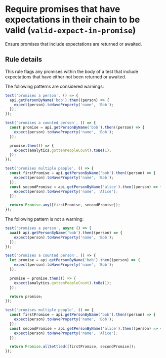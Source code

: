 # Require promises that have expectations in their chain to be valid (`valid-expect-in-promise`)

Ensure promises that include expectations are returned or awaited.

## Rule details

This rule flags any promises within the body of a test that include expectations
that have either not been returned or awaited.

The following patterns are considered warnings:

```js
test('promises a person', () => {
  api.getPersonByName('bob').then((person) => {
    expect(person).toHaveProperty('name', 'Bob');
  });
});

test('promises a counted person', () => {
  const promise = api.getPersonByName('bob').then((person) => {
    expect(person).toHaveProperty('name', 'Bob');
  });

  promise.then(() => {
    expect(analytics.gottenPeopleCount).toBe(1);
  });
});

test('promises multiple people', () => {
  const firstPromise = api.getPersonByName('bob').then((person) => {
    expect(person).toHaveProperty('name', 'Bob');
  });
  const secondPromise = api.getPersonByName('alice').then((person) => {
    expect(person).toHaveProperty('name', 'Alice');
  });

  return Promise.any([firstPromise, secondPromise]);
});
```

The following pattern is not a warning:

```js
test('promises a person', async () => {
  await api.getPersonByName('bob').then((person) => {
    expect(person).toHaveProperty('name', 'Bob');
  });
});

test('promises a counted person', () => {
  let promise = api.getPersonByName('bob').then((person) => {
    expect(person).toHaveProperty('name', 'Bob');
  });

  promise = promise.then(() => {
    expect(analytics.gottenPeopleCount).toBe(1);
  });

  return promise;
});

test('promises multiple people', () => {
  const firstPromise = api.getPersonByName('bob').then((person) => {
    expect(person).toHaveProperty('name', 'Bob');
  });
  const secondPromise = api.getPersonByName('alice').then((person) => {
    expect(person).toHaveProperty('name', 'Alice');
  });

  return Promise.allSettled([firstPromise, secondPromise]);
});
```

